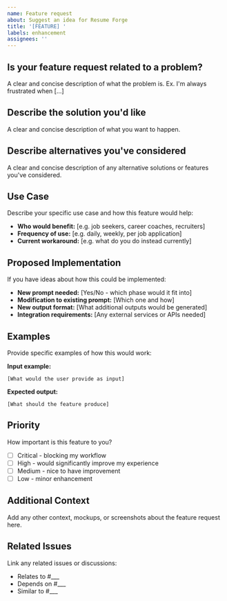 ```yaml
---
name: Feature request
about: Suggest an idea for Resume Forge
title: '[FEATURE] '
labels: enhancement
assignees: ''
---
```


## Is your feature request related to a problem?
A clear and concise description of what the problem is. Ex. I'm always frustrated when [...]

## Describe the solution you'd like
A clear and concise description of what you want to happen.

## Describe alternatives you've considered
A clear and concise description of any alternative solutions or features you've considered.

## Use Case
Describe your specific use case and how this feature would help:
- **Who would benefit:** [e.g. job seekers, career coaches, recruiters]
- **Frequency of use:** [e.g. daily, weekly, per job application]
- **Current workaround:** [e.g. what do you do instead currently]

## Proposed Implementation
If you have ideas about how this could be implemented:
- **New prompt needed:** [Yes/No - which phase would it fit into]
- **Modification to existing prompt:** [Which one and how]
- **New output format:** [What additional outputs would be generated]
- **Integration requirements:** [Any external services or APIs needed]

## Examples
Provide specific examples of how this would work:

**Input example:**
```
[What would the user provide as input]
```

**Expected output:**
```
[What should the feature produce]
```

## Priority
How important is this feature to you?
- [ ] Critical - blocking my workflow
- [ ] High - would significantly improve my experience  
- [ ] Medium - nice to have improvement
- [ ] Low - minor enhancement

## Additional Context
Add any other context, mockups, or screenshots about the feature request here.

## Related Issues
Link any related issues or discussions:
- Relates to #___
- Depends on #___
- Similar to #___